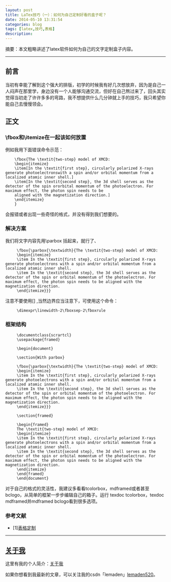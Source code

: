 ```yaml
---
layout: post
title: LaTex技巧（一）：如何为自己定制好看的盒子呢？
date: 2014-05-10 13:31:54
categories: blog
tags: [latex,技巧,表格]
description: 
---
```




摘要：本文粗略讲述了latex软件如何为自己的文字定制盒子内容。


---


## 前言

当初有幸能了解到这个强大的排版，初学的时候我有好几次想放弃，因为是自己一人闷声在那里学，身边没有一个人能够沟通交流，但好在自己熬过来了，回头其实觉得当初走了许许多多的弯路，我不想提供什么几分钟就上手的技巧，我只希望你能自己去慢慢领会。

## 正文

### \fbox和\itemize在一起该如何放置

例如我用下面错误命令示范：

        \fbox{The \textit{two-step} model of XMCD:
        \begin{itemize}
        \item[In the \textit{first step}, circularly polarized X-rays generate photoelectronswith a spin and/or orbital momentum from a localized atomic inner shell.]
        \item[In the \textit{second step}, the 3d shell serves as the detector of the spin ororbital momentum of the photoelectron. For maximum effect, the photon spin needs to be
        aligned with the magnetization direction.]
        \end{itemize}
        }

会报错或者出现一些奇怪的格式，并没有得到我们想要的。

### 解决方案

我们将文字内容先用\parbox 括起来，就行了、

         \fbox{\parbox{\textwidth}{The \textit{two-step} model of XMCD:
         \begin{itemize}
         \item In the \textit{first step}, circularly polarized X-rays generate photoelectrons with a spin and/or orbital momentum from a localized atomic inner shell.
         \item In the \textit{second step}, the 3d shell serves as the detector of the spin or orbital momentum of the photoelectron. For maximum effect, the photon spin needs to be aligned with the magnetization direction.
         \end{itemize}}}

注意不要使用[] ,当然边界应当注意下，可使用这个命令：        

         \dimexpr\linewidth-2\fboxsep-2\fboxrule

### 框架结构

         \documentclass{scrartcl} 
         \usepackage{framed} 

         \begin{document}

         \section{With parbox}

         \fbox{\parbox{\textwidth}{The \textit{two-step} model of XMCD:
         \begin{itemize}
         \item In the \textit{first step}, circularly polarized X-rays generate photoelectrons with a spin and/or orbital momentum from a localized atomic inner shell.
         \item In the \textit{second step}, the 3d shell serves as the detector of the spin or orbital momentum of the photoelectron. For maximum effect, the photon spin needs to be aligned with the magnetization direction.
         \end{itemize}}}

         \section{framed}

         \begin{framed}
         The \textit{two-step} model of XMCD:
         \begin{itemize}
         \item In the \textit{first step}, circularly polarized X-rays generate photoelectrons with a spin and/or orbital momentum from a localized atomic inner shell.
         \item In the \textit{second step}, the 3d shell serves as the detector of the spin or orbital momentum of the photoelectron. For maximum effect, the photon spin needs to be aligned with the magnetization direction.
         \end{itemize}
         \end{framed}
         \end{document}
        
对于自己的格式的灵活性，我建议多看看tcolorbox，mdframed或者甚至bclogo，从简单的框架一步步编辑自己的箱子。运行 texdoc tcolorbox，texdoc mdframed并mdframed bclogo看到很多选项。

### 参考文献

* [1][表格定制](https://tex.stackexchange.com/questions/125715/i-cant-seem-to-get-fbox-and-itemize-to-work-together/125762#125762)

---

## [关于我](http://beamer.top/about/)

这里有我的个人简介：[关于我](http://beamer.top/about/)

如果你想看到我最新的文章，可以关注我的csdn「lemaden」[lemaden520](http://blog.csdn.net/lemaden520/article/details/77917171)。

